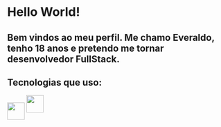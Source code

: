# Hello World!

## Bem vindos ao meu perfil. Me chamo Everaldo, tenho 18 anos e pretendo me tornar desenvolvedor FullStack.

## Tecnologias que uso:

<img src="https://cdn.jsdelivr.net/gh/devicons/devicon@latest/icons/html5/html5-original.svg" width="40" height="40" align="center"/>
<img src="https://cdn.jsdelivr.net/gh/devicons/devicon@latest/icons/css3/css3-original.svg" width="40" height="40" align="center/>
<img src="https://cdn.jsdelivr.net/gh/devicons/devicon@latest/icons/javascript/javascript-original.svg" width="40" height="40" align="center">
    
          

<!--
**Everaldo451/Everaldo451** is a ✨ _special_ ✨ repository because its `README.md` (this file) appears on your GitHub profile.

Here are some ideas to get you started:

- 🔭 I’m currently working on ...
- 🌱 I’m currently learning ...
- 👯 I’m looking to collaborate on ...
- 🤔 I’m looking for help with ...
- 💬 Ask me about ...
- 📫 How to reach me: ...
- 😄 Pronouns: ...
- ⚡ Fun fact: ...
-->
